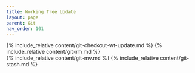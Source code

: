 ```yaml
---
title: Working Tree Update
layout: page
parent: Git
nav_order: 101
---
```

{% include_relative content/git-checkout-wt-update.md %} 
{% include_relative content/git-rm.md %}  
{% include_relative content/git-mv.md %} 
{% include_relative content/git-stash.md %} 